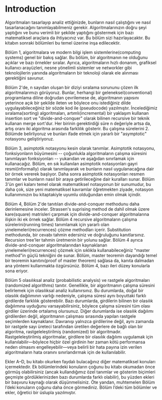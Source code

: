 <h1>Introduction</h1>

Algoritmaları tasarlayıp analiz ettiğinizde, bunların nasıl çalıştığını ve nasıl tasarlanacağını tanımlayabilmeniz gerekir.
Algoritmalarınızın doğru şeyi yaptığını ve bunu verimli bir şekilde yaptığını göstermek için bazı matematiksel araçlara da ihtiyacınız var. Bu bölüm sizi hazırlayacaktır. Bu kitabın sonraki bölümleri bu temel üzerine inşa edilecektir.

Bölüm 1, algoritmalara ve modern bilgi işlem sistemlerine(computing systems) genel bir bakış sağlar. Bu bölüm, bir algoritmanın ne olduğunu açıklar ve bazı örnekler sıralar. 
Ayrıca, algoritmaların hızlı donanım, grafiksel kullanıcı arayüzleri, nesne yönelimli sistemler ve networkler gibi teknolojilerin yanında algoritmaların bir teknoloji olarak ele alınması gerektiğini savunur.

Bölüm 2'de, n sayıdan oluşan bir diziyi sıralama sorununu çözen ilk algoritmalarımızı görüyoruz.
Bunlar, herhangi bir geleneksel(conventional) programlama diline doğrudan çevrilemese de, algoritmanın yapısını yeterince açık bir şekilde ileten ve böylece onu istediğiniz dilde uygulayabileceğiniz bir sözde kod ile (pseudocode) yazılmıştır.
İncelediğimiz sıralama(sorting) algoritmaları, artımlı(incremental) bir yaklaşım kullanan insertion sort ve "divide-and-conquer" olarak bilinen recursive bir teknik kullanan merge sort'dur.
Her birinin gerektirdiği süre n değeriyle artsa da, artış oranı iki algoritma arasında farklılık gösterir.
Bu çalışma sürelerini 2. Bölümde belirliyoruz ve bunları ifade etmek için yararlı bir "asymptotic" notasyonu geliştiriyoruz.

Bölüm 3, asimptotik notasyonu kesin olarak tanımlar. Asimptotik notasyonu, fonksiyonların büyümesini -- çoğunlukla algoritmaların çalışma süresini tanımlayan fonksiyonları -- yukarıdan ve aşağıdan sınırlamak için kullanacağız.
Bölüm, en sık kullanılan asimptotik notasyonları gayri resmi(informally) olarak tanımlayarak ve bunların nasıl uygulanacağına dair bir örnek vererek başlıyor.
Daha sonra asimptotik notasyonları resmen tanımlar ve bunların nasıl bir araya getirileceğine dair kuralları sunar.
Bölüm 3'ün geri kalanı temel olarak matematiksel notasyonun bir sunumudur, bu daha çok, size yeni matematiksel kavramlar öğretmekten ziyade, notasyon kullanımınızın bu kitaptakiyle uyumlu olduğundan emin olmak içindir.

Bölüm 4, Bölüm 2'de tanıtılan divide-and-conquer methodunu daha derinlemesine inceler. Strassen's suprising method de dahil olmak üzere kare(square) matrisleri çarpmak için divide-and-conquer algoritmalarına ilişkin iki ek örnek sağlar.
Bölüm 4 recursive algoritmaların çalışma sürelerini(running times) tanımlamak için yararlı olan yinelemeleri(recurrences) çözme methodları içerir.
Substitution methodunda, bir cevabı tahmin edersiniz ve doğruluğunu kanıtlarsınız. Recursion tree'ler tahmin üretmenin bir yolunu sağlar.
Bölüm 4 ayrıca divide-and-conquer algoritmalarından kaynaklanan yinelemeleri(recurrences) çözmek için sıklıkla kullanabileceğiniz "master method"in güçlü tekniğini de sunar.
Bölüm, master teoremin dayandığı temel bir teoremin kanıtını(proof of master theorem) sağlasa da, kanıta dalmadan ana yöntemi kullanmakta özgürsünüz. Bölüm 4, bazı ileri düzey konularla sona eriyor.

Bölüm 5 olasılıksal analiz (probabilistic analysis) ve rastgele algoritmaları (randomized algorithms) tanıtır. Genellikle, bir algoritmanın çalışma süresini belirlemek için olasılıksal analiz kullanırsınız. 
Bu durumlarda, doğal bir olasılık dağılımının varlığı nedeniyle, çalışma süresi aynı boyuttaki farklı girdilerde farklılık gösterebilir.
Bazı durumlarda, girdilerin bilinen bir olasılık dağılımına uyduğunu varsayabilirsiniz, böylece çalışma süresini tüm olası girdiler üzerinde ortalamış olursunuz. Diğer durumlarda ise olasılık dağılımı girdilerden değil, algoritmanın çalışması sırasında yapılan rastgele seçimlerden kaynaklanır. Davranışı yalnızca girdilerine değil, aynı zamanda bir rastgele sayı üreteci tarafından üretilen değerlere de bağlı olan bir algoritma, rastgeleleştirilmiş (randomized) bir algoritmadır. Rastgeleleştirilmiş algoritmalar, girdilere bir olasılık dağılımı uygulamak için kullanılabilir—böylece hiçbir özel girdinin her zaman kötü performansa neden olmasını engelleyebilir—veya belirli bir hata payına izin verilen algoritmaların hata oranını sınırlandırmak için de kullanılabilir.

Ekler A–D, bu kitabı okurken faydalı bulacağınız diğer matematiksel konuları içermektedir. Ek bölümlerindeki konuların çoğunu bu kitabı okumadan önce görmüş olabilirsiniz (ancak kullandığımız özel tanımlar ve gösterim biçimleri geçmişte gördüklerinizden bazı durumlarda farklı olabilir), bu yüzden ekleri bir başvuru kaynağı olarak düşünmelisiniz. Öte yandan, muhtemelen Bölüm I’deki konuların çoğunu daha önce görmediniz. Bölüm I’deki tüm bölümler ve ekler, öğretici bir üslupla yazılmıştır.







